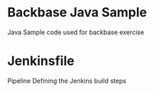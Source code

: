 # Backbase Java Sample

Java Sample code used for backbase exercise

# Jenkinsfile

Pipeline Defining the Jenkins build steps
